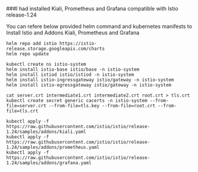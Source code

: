 ###I had installed Kiali, Prometheus and Grafana compatible with Istio release-1.24

You can refere below provided helm command and kubernetes manifests to Install Istio and Addons Kiali, Prometheus and Grafana

```
helm repo add istio https://istio-release.storage.googleapis.com/charts
helm repo update

kubectl create ns istio-system
helm install istio-base istio/base -n istio-system 
helm install istiod istio/istiod -n istio-system
helm install istio-ingressgateway istio/gateway -n istio-system 
helm install istio-egressgateway istio/gateway -n istio-system

cat server.crt intermediate1.crt intermediate2.crt root.crt > tls.crt
kubectl create secret generic cacerts -n istio-system --from-file=server.crt --from-file=tls.key --from-file=root.crt --from-file=tls.crt

kubectl apply -f https://raw.githubusercontent.com/istio/istio/release-1.24/samples/addons/kiali.yaml
kubectl apply -f https://raw.githubusercontent.com/istio/istio/release-1.24/samples/addons/prometheus.yaml
kubectl apply -f https://raw.githubusercontent.com/istio/istio/release-1.24/samples/addons/grafana.yaml
```
